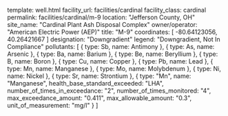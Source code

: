 template: well.html
facility_url: facilities/cardinal
facility_class: cardinal
permalink: facilities/cardinal/m-9
location: "Jefferson County, OH"
site_name: "Cardinal Plant Ash Disposal Complex"
owner/operator: "American Electric Power (AEP)"
title: "M-9"
coordinates: [
  -80.64123056,
  40.26421667
]
designation: "Downgradient"
legend: "Downgradient, Not In Compliance"
pollutants: [
{
  type: Sb,
  name: Antimony
},
{
  type: As,
  name: Arsenic
},
{
  type: Ba,
  name: Barium
},
{
  type: Be,
  name: Beryllium
},
{
  type: B,
  name: Boron
},
{
  type: Cu,
  name: Copper
},
{
  type: Pb,
  name: Lead
},
{
  type: Mn,
  name: Manganese
},
{
  type: Mo,
  name: Molybdenum
},
{
  type: Ni,
  name: Nickel
},
{
  type: Sr,
  name: Strontium
},
{
  type: "Mn",
  name: "Manganese",
  health_base_standard_exceeded: "LHA",
  number_of_times_in_exceedance: "2",
  number_of_times_monitored: "4",
  max_exceedance_amount: "0.411",
  max_allowable_amount: "0.3",
  unit_of_measurement: "mg/l"
  }
]
